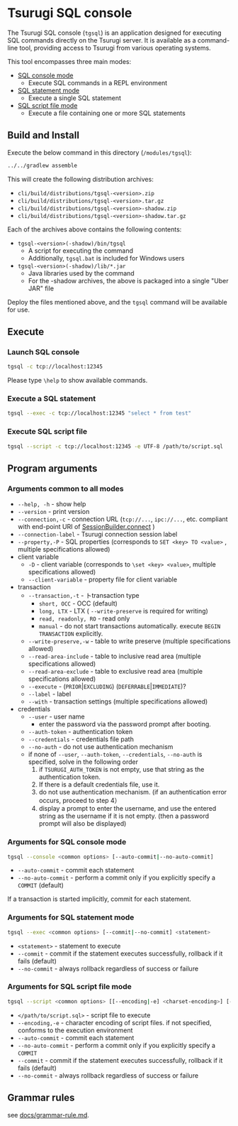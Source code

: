 # Tsurugi SQL console

The Tsurugi SQL console (`tgsql`) is an application designed for executing SQL commands directly on the Tsurugi server. It is available as a command-line tool, providing access to Tsurugi from various operating systems.

This tool encompasses three main modes:

* [SQL console mode](#launch-sql-console)
  * Execute SQL commands in a REPL environment
* [SQL statement mode](#execute-a-sql-statement)
  * Execute a single SQL statement
* [SQL script file mode](#execute-sql-script-file)
  * Execute a file containing one or more SQL statements

## Build and Install

Execute the below command in this directory (`/modules/tgsql`):

```sh
../../gradlew assemble
```

This will create the following distribution archives:

* `cli/build/distributions/tgsql-<version>.zip`
* `cli/build/distributions/tgsql-<version>.tar.gz`
* `cli/build/distributions/tgsql-<version>-shadow.zip`
* `cli/build/distributions/tgsql-<version>-shadow.tar.gz`

Each of the archives above contains the following contents:

* `tgsql-<version>(-shadow)/bin/tgsql`
  * A script for executing the command
  * Additionally, `tgsql.bat` is included for Windows users
* `tgsql-<version>(-shadow)/lib/*.jar`
  * Java libraries used by the command
  * For the -shadow archives, the above is packaged into a single "Uber JAR" file

Deploy the files mentioned above, and the `tgsql` command will be available for use.

## Execute

### Launch SQL console

```sh
tgsql -c tcp://localhost:12345
```

Please type `\help` to show available commands.

### Execute a SQL statement

```sh
tgsql --exec -c tcp://localhost:12345 "select * from test"
```

### Execute SQL script file

```sh
tgsql --script -c tcp://localhost:12345 -e UTF-8 /path/to/script.sql
```

## Program arguments

### Arguments common to all modes

* `--help, -h` - show help
* `--version` - print version
* `--connection,-c` - connection URL (`tcp://...`, `ipc://...`, etc. compliant with end-point URI of [SessionBuilder.connect](https://github.com/project-tsurugi/tsubakuro/blob/98fa342082af04cf927b875b9d898dd7961f575e/modules/session/src/main/java/com/nautilus_technologies/tsubakuro/low/common/SessionBuilder.java#L35-L45) )
* `--connection-label` - Tsurugi connection session label
* `--property,-P` - SQL properties (corresponds to `SET <key> TO <value>` , multiple specifications allowed)
* client variable
  * `-D` - client variable (corresponds to `\set <key> <value>`, multiple specifications allowed)
  * `--client-variable` - property file for client variable
* transaction
  * `--transaction,-t` - トtransaction type
    * `short, OCC` - OCC (default)
    * `long, LTX` - LTX ( `--write-preserve` is required for writing)
    * `read, readonly, RO` - read only
    * `manual` - do not start transactions automatically. execute `BEGIN TRANSACTION` explicitly.
  * `--write-preserve,-w` - table to write preserve (multiple specifications allowed)
  * `--read-area-include` - table to inclusive read area (multiple specifications allowed)
  * `--read-area-exclude` - table to exclusive read area (multiple specifications allowed)
  * `--execute` - (`PRIOR`|`EXCLUDING`) (`DEFERRABLE`|`IMMEDIATE`)?
  * `--label` - label
  * `--with` - transaction settings (multiple specifications allowed)
* credentials
  * `--user` - user name
    * enter the password via the password prompt after booting.
  * `--auth-token` - authentication token
  * `--credentials` - credentials file path
  * `--no-auth` - do not use authentication mechanism
  * if none of `--user`, `--auth-token`, `--credentials`, `--no-auth`  is specified, solve in the following order
    1. if `TSURUGI_AUTH_TOKEN` is not empty, use that string as the authentication token.
    2. If there is a default credentials file, use it.
    3. do not use authentication mechanism. (if an authentication error occurs, proceed to step 4）
    4. display a prompt to enter the username, and use the entered string as the username if it is not empty. (then a password prompt will also be displayed)

### Arguments for SQL console mode

```sh
tgsql --console <common options> [--auto-commit|--no-auto-commit]
```

* `--auto-commit` - commit each statement
* `--no-auto-commit` - perform a commit only if you explicitly specify a `COMMIT`  (default)

If a transaction is started implicitly, commit for each statement.

### Arguments for SQL statement mode

```sh
tgsql --exec <common options> [--commit|--no-commit] <statement>
```

* `<statement>` - statement to execute
* `--commit` - commit if the statement executes successfully, rollback if it fails (default)
* `--no-commit` - always rollback regardless of success or failure

### Arguments for SQL script file mode

```sh
tgsql --script <common options> [[--encoding|-e] <charset-encoding>] [--auto-commit|--no-auto-commit|--commit|--no-commit] </path/to/script.sql>
```

* `</path/to/script.sql>` - script file to execute
* `--encoding,-e` - character encoding of script files. if not specified, conforms to the execution environment
* `--auto-commit` - commit each statement
* `--no-auto-commit` - perform a commit only if you explicitly specify a `COMMIT` 
* `--commit` - commit if the statement executes successfully, rollback if it fails (default)
* `--no-commit` - always rollback regardless of success or failure

## Grammar rules

see [docs/grammar-rule.md](../../docs/grammar-rule.md).
